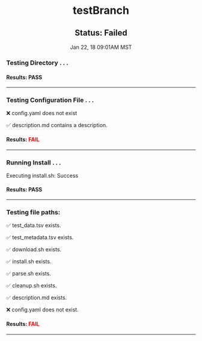 <h1><center>testBranch</center></h1>
<h2><center> Status: Failed </center></h2>
<center>Jan 22, 18 09:01AM MST</center>


### Testing Directory . . .

#### Results: PASS
---
### Testing Configuration File . . .

&#10060;	 config.yaml does not exist

&#9989;	description.md contains a description.

#### Results: **<font color="red">FAIL</font>**
---
### Running Install . . .

Executing install.sh: Success

#### Results: PASS
---

### Testing file paths:

&#9989;	test_data.tsv exists.

&#9989;	test_metadata.tsv exists.

&#9989;	download.sh exists.

&#9989;	install.sh exists.

&#9989;	parse.sh exists.

&#9989;	cleanup.sh exists.

&#9989;	description.md exists.

&#10060;	config.yaml does not exist.

#### Results: **<font color="red">FAIL</font>**
---

